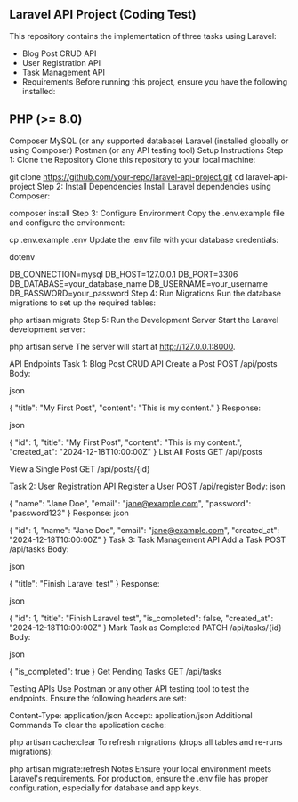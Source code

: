 ## Laravel API Project (Coding Test) ##
This repository contains the implementation of three tasks using Laravel:

* Blog Post CRUD API
* User Registration API
* Task Management API
* Requirements
 Before running this project, ensure you have the following installed:

## PHP (>= 8.0) ##
Composer
MySQL (or any supported database)
Laravel (installed globally or using Composer)
Postman (or any API testing tool)
Setup Instructions
Step 1: Clone the Repository
Clone this repository to your local machine:



git clone https://github.com/your-repo/laravel-api-project.git
cd laravel-api-project
Step 2: Install Dependencies
Install Laravel dependencies using Composer:



composer install
Step 3: Configure Environment
Copy the .env.example file and configure the environment:


cp .env.example .env
Update the .env file with your database credentials:

dotenv

DB_CONNECTION=mysql
DB_HOST=127.0.0.1
DB_PORT=3306
DB_DATABASE=your_database_name
DB_USERNAME=your_username
DB_PASSWORD=your_password
Step 4: Run Migrations
Run the database migrations to set up the required tables:



php artisan migrate
Step 5: Run the Development Server
Start the Laravel development server:



php artisan serve
The server will start at http://127.0.0.1:8000.

API Endpoints
Task 1: Blog Post CRUD API
Create a Post
POST /api/posts
Body:

json

{
    "title": "My First Post",
    "content": "This is my content."
}
Response:

json

{
    "id": 1,
    "title": "My First Post",
    "content": "This is my content.",
    "created_at": "2024-12-18T10:00:00Z"
}
List All Posts
GET /api/posts

View a Single Post
GET /api/posts/{id}

Task 2: User Registration API
Register a User
POST /api/register
Body:
json

{
    "name": "Jane Doe",
    "email": "jane@example.com",
    "password": "password123"
}
Response:
json

{
    "id": 1,
    "name": "Jane Doe",
    "email": "jane@example.com",
    "created_at": "2024-12-18T10:00:00Z"
}
Task 3: Task Management API
Add a Task
POST /api/tasks
Body:

json

{
    "title": "Finish Laravel test"
}
Response:

json

{
    "id": 1,
    "title": "Finish Laravel test",
    "is_completed": false,
    "created_at": "2024-12-18T10:00:00Z"
}
Mark Task as Completed
PATCH /api/tasks/{id}
Body:

json

{
    "is_completed": true
}
Get Pending Tasks
GET /api/tasks

Testing APIs
Use Postman or any other API testing tool to test the endpoints. Ensure the following headers are set:

Content-Type: application/json
Accept: application/json
Additional Commands
To clear the application cache:


php artisan cache:clear
To refresh migrations (drops all tables and re-runs migrations):


php artisan migrate:refresh
Notes
Ensure your local environment meets Laravel's requirements.
For production, ensure the .env file has proper configuration, especially for database and app keys.
